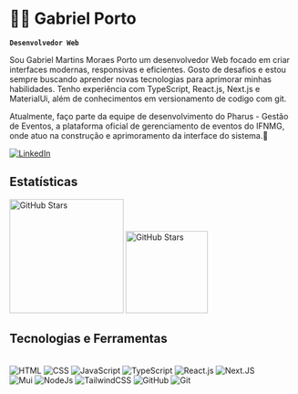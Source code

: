 # 🧑‍💻 Gabriel Porto 

**`Desenvolvedor Web`** 

Sou Gabriel Martins Moraes Porto um desenvolvedor Web focado em criar interfaces modernas, responsivas e eficientes. Gosto de desafios e estou sempre buscando aprender novas tecnologias para aprimorar minhas habilidades. Tenho experiência com TypeScript, React.js, Next.js e MaterialUi, além de conhecimentos em versionamento de codigo com git.

Atualmente, faço parte da equipe de desenvolvimento do Pharus - Gestão de Eventos, a plataforma oficial de gerenciamento de eventos do IFNMG, onde atuo na construção e aprimoramento da interface do sistema.🚀

<a href="https://www.linkedin.com/in/gabrielporto05/" target="_blank" rel="noopener noreferrer">
  <img src="https://img.shields.io/badge/LinkedIn-0077B5?style=for-the-badge&logo=linkedin&logoColor=white" alt="LinkedIn">
</a>

## Estatísticas
<p>
  <img aling='left' alt='GitHub Stars' height='200' src='https://github-readme-stats.vercel.app/api?username=chines05&show_icons=true&theme=tokyonight&include_all_commits=true&locale=pt-br' />
  <img aling='left' alt='GitHub Stars' height='144' src='https://github-readme-stats.vercel.app/api/top-langs/?username=chines05&layout=compact&theme=tokyonight&custom_title=Tecnologias&locale=pt-br' />
</p>

## Tecnologias e Ferramentas

<div style='display: inline_block'><br />
  <img aling='center' alt='HTML' src='https://img.shields.io/badge/HTML5-E34F26?style=for-the-badge&logo=html5&logoColor=white' />
  <img aling='center' alt='CSS' src='https://img.shields.io/badge/CSS3-1572B6?style=for-the-badge&logo=css3&logoColor=white' />
  <img aling='center' alt='JavaScript' src='https://img.shields.io/badge/JavaScript-F7DF1E?style=for-the-badge&logo=javascript&logoColor=black' />
  <img aling='center' alt='TypeScript' src='https://img.shields.io/badge/TypeScript-007ACC?style=for-the-badge&logo=typescript&logoColor=white' />
  <img aling='center' alt='React.js' src='https://img.shields.io/badge/react-%2320232a.svg?style=for-the-badge&logo=react&logoColor=%2361DAFB' />
  <img aling='center' alt='Next.JS' src='https://img.shields.io/badge/Next-black?style=for-the-badge&logo=next.js&logoColor=white' /><br />
  <img aling='center' alt='Mui' src='https://img.shields.io/badge/MUI-%230081CB.svg?style=for-the-badge&logo=mui&logoColor=white' />
  <img aling='center' alt='NodeJs' src='https://img.shields.io/badge/node.js-6DA55F?style=for-the-badge&logo=node.js&logoColor=white' />
  <img aling='center' alt='TailwindCSS' src='https://img.shields.io/badge/tailwindcss-%2338B2AC.svg?style=for-the-badge&logo=tailwind-css&logoColor=white' />
  <img aling='center' alt='GitHub' src='https://img.shields.io/badge/github-%23121011.svg?style=for-the-badge&logo=github&logoColor=white' />
  <img aling='center' alt='Git' src='https://img.shields.io/badge/git-%23F05033.svg?style=for-the-badge&logo=git&logoColor=white' />
</div>



